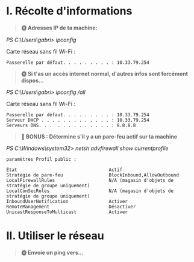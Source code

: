 # I. Récolte d'informations

>**🌞 Adresses IP de ta machine:**

_PS C:\Users\gabri> ipconfig_

Carte réseau sans fil Wi-Fi :

    Passerelle par défaut. . . . . . . . . : 10.33.79.254


>**🌞 Si t'as un accès internet normal, d'autres infos sont forcément dispos...**

_PS C:\Users\gabri> ipconfig /all_

Carte réseau sans fil Wi-Fi :

    Passerelle par défaut. . . . . . . . . : 10.33.79.254
    Serveur DHCP . . . . . . . . . . . . . : 10.33.79.254
    Serveurs DNS. . .  . . . . . . . . . . : 8.8.8.8

> **🌟 BONUS : Détermine s'il y a un pare-feu actif sur ta machine**

_PS C:\Windows\system32> netsh advfirewall show currentprofile_

    paramètres Profil public :

    État                                  Actif
    Stratégie de pare-feu                 BlockInbound,AllowOutbound
    LocalFirewallRules                    N/A (magasin d'objets de stratégie de groupe uniquement)
    LocalConSecRules                      N/A (magasin d'objets de stratégie de groupe uniquement)
    InboundUserNotification               Activer
    RemoteManagement                      Désactiver
    UnicastResponseToMulticast            Activer

# II. Utiliser le réseau

> **🌞 Envoie un ping vers...**
